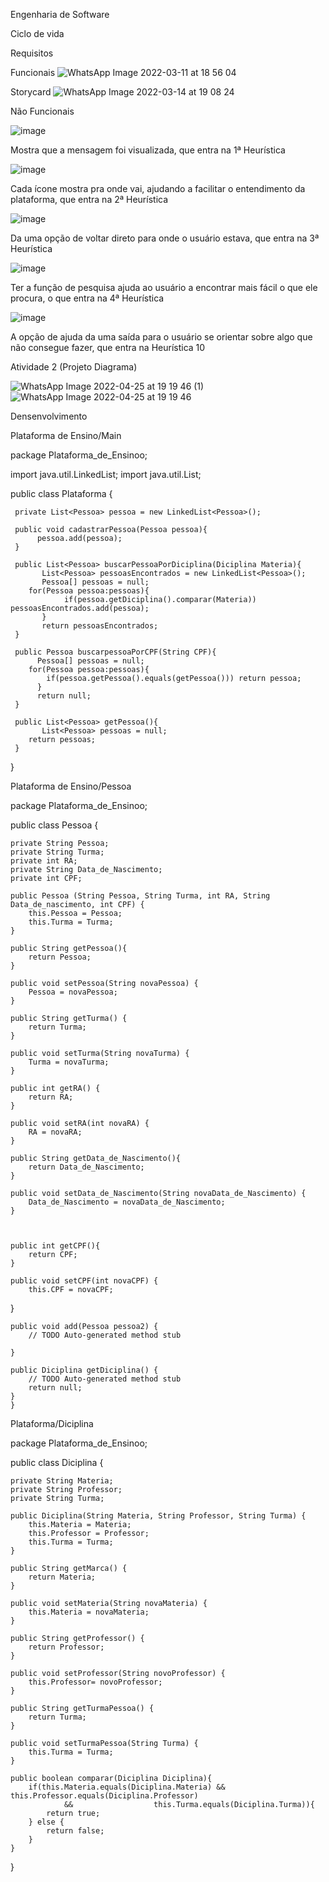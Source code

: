 Engenharia de Software



Ciclo de vida



Requisitos



Funcionais
![WhatsApp Image 2022-03-11 at 18 56 04](https://user-images.githubusercontent.com/90360441/157979278-6a4d05f7-d857-4dce-8aae-07c65a7a9591.jpeg)

Storycard
![WhatsApp Image 2022-03-14 at 19 08 24](https://user-images.githubusercontent.com/90360441/158269290-83d81da8-ec97-418c-9cd1-bb5945cabcda.jpeg)




Não Funcionais

 ![image](https://user-images.githubusercontent.com/90360441/157985208-76d5c509-41f3-46c0-93fd-adced1a4ad45.png)
 
Mostra que a mensagem foi visualizada, que entra na 1ª Heurística

![image](https://user-images.githubusercontent.com/90360441/157985504-3f232d53-0e21-4f7c-8589-be531a32dfed.png)

Cada ícone mostra pra onde vai, ajudando a facilitar o entendimento da plataforma, que entra na 2ª Heurística

![image](https://user-images.githubusercontent.com/90360441/157985546-81195403-6b28-4f75-9a08-0f5e4acf4c36.png)
 
Da uma opção de voltar direto para onde o usuário estava, que entra na 3ª Heurística

![image](https://user-images.githubusercontent.com/90360441/157985572-39e11f97-78e7-486a-b948-416026e32aa0.png)

Ter a função de pesquisa ajuda ao usuário a encontrar mais fácil o que ele procura, o que entra na 4ª Heurística

![image](https://user-images.githubusercontent.com/90360441/157985586-a142610b-91ca-498d-9859-d0ea2c97399d.png)

A opção de ajuda da uma saída para o usuário se orientar sobre algo que não consegue fazer, que entra na Heurística 10



Atividade 2 (Projeto Diagrama)

![WhatsApp Image 2022-04-25 at 19 19 46 (1)](https://user-images.githubusercontent.com/90360441/165184685-442e9867-6057-407e-a0f7-d1c4cd9e0d1c.jpeg)
![WhatsApp Image 2022-04-25 at 19 19 46](https://user-images.githubusercontent.com/90360441/165184704-72347cbc-ee12-4b73-8cef-fe392775466c.jpeg)

Densenvolvimento

Plataforma de Ensino/Main

package Plataforma_de_Ensinoo;

import java.util.LinkedList;
import java.util.List;

public class Plataforma {

     private List<Pessoa> pessoa = new LinkedList<Pessoa>();

     public void cadastrarPessoa(Pessoa pessoa){
          pessoa.add(pessoa);
     }

     public List<Pessoa> buscarPessoaPorDiciplina(Diciplina Materia){
           List<Pessoa> pessoasEncontrados = new LinkedList<Pessoa>();
           Pessoa[] pessoas = null;
		for(Pessoa pessoa:pessoas){
                if(pessoa.getDiciplina().comparar(Materia)) pessoasEncontrados.add(pessoa);
           }
           return pessoasEncontrados;
     }

     public Pessoa buscarpessoaPorCPF(String CPF){
          Pessoa[] pessoas = null;
		for(Pessoa pessoa:pessoas){
			if(pessoa.getPessoa().equals(getPessoa())) return pessoa; 
          }
          return null;
     }

     public List<Pessoa> getPessoa(){
           List<Pessoa> pessoas = null;
		return pessoas;
     }
}

Plataforma de Ensino/Pessoa

package Plataforma_de_Ensinoo;

public class Pessoa {
	
	
	
	private String Pessoa;
	private String Turma;
	private int RA;
	private String Data_de_Nascimento;
	private int CPF;
	
	public Pessoa (String Pessoa, String Turma, int RA, String Data_de_nascimento, int CPF) {
		this.Pessoa = Pessoa;
		this.Turma = Turma;
	}

	public String getPessoa(){
		return Pessoa;
	}
	
	public void setPessoa(String novaPessoa) {
		Pessoa = novaPessoa;
	}
	
	public String getTurma() {
		return Turma;
	}
	
	public void setTurma(String novaTurma) {
		Turma = novaTurma;
	}
	
	public int getRA() {
		return RA;
	}
	
	public void setRA(int novaRA) {
		RA = novaRA;
	}
	
	public String getData_de_Nascimento(){
		return Data_de_Nascimento;
	}
	
	public void setData_de_Nascimento(String novaData_de_Nascimento) {
		Data_de_Nascimento = novaData_de_Nascimento;
	}
	

	
	public int getCPF(){
		return CPF;
	}

	public void setCPF(int novaCPF) {
		this.CPF = novaCPF;



}

	public void add(Pessoa pessoa2) {
		// TODO Auto-generated method stub
		
	}

	public Diciplina getDiciplina() {
		// TODO Auto-generated method stub
		return null;
	}
	}
 
 Plataforma/Diciplina
 
 package Plataforma_de_Ensinoo;

public class Diciplina {
	
	private String Materia;
	private String Professor;
	private String Turma;

	public Diciplina(String Materia, String Professor, String Turma) {
		this.Materia = Materia;
		this.Professor = Professor;
		this.Turma = Turma;
	}
	
	public String getMarca() {
		return Materia;
	}
	
	public void setMateria(String novaMateria) {
		this.Materia = novaMateria;
	}
	
	public String getProfessor() {
		return Professor;
	}
	
	public void setProfessor(String novoProfessor) {
		this.Professor= novoProfessor;
	}
	
	public String getTurmaPessoa() {
		return Turma;
	}
	
	public void setTurmaPessoa(String Turma) {
		this.Turma = Turma;
	}
	
	public boolean comparar(Diciplina Diciplina){
		if(this.Materia.equals(Diciplina.Materia) &&            					this.Professor.equals(Diciplina.Professor) 
				&& 					this.Turma.equals(Diciplina.Turma)){
			return true;
		} else {
			return false;
		}
	}


}









